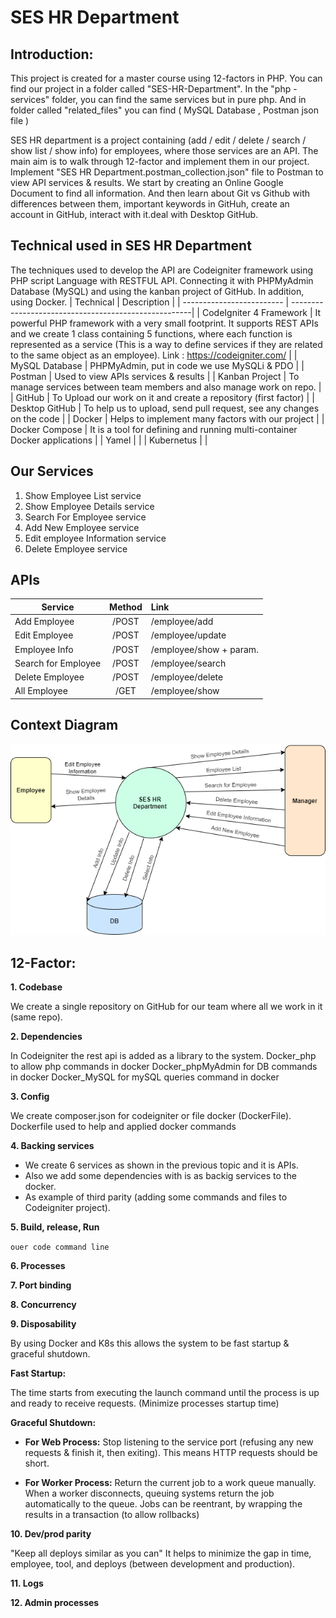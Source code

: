 # SES HR Department

## Introduction:
This project is created for a master course using 12-factors in PHP. 
You can find our project in a folder called "SES-HR-Department". 
In the "php - services" folder, you can find the same services but in pure php. 
And in folder called "related_files" you can find ( MySQL Database , Postman json file )

SES HR department is a project containing (add / edit / delete / search / show list / show info) for employees, where those services are an API. The main aim is to walk through 12-factor and implement them in our project. Implement "SES HR Department.postman_collection.json" file to Postman to view API services & results. We start by creating an Online Google Document to find all information. And then learn about Git vs Github with differences between them, important keywords in GitHuh, create an account in GitHub, interact with it.deal with Desktop GitHub.


## Technical used in SES HR Department
The techniques used to develop the API are Codeigniter framework using PHP script Language with RESTFUL API. Connecting it with PHPMyAdmin Database (MySQL) and using the kanban project of GitHub. In addition, using Docker.
| Technical                 | Description                                          |
| ------------------------- | -----------------------------------------------------|
| CodeIgniter 4 Framework   | It powerful PHP framework with a very small footprint. It supports REST APIs and we create 1 class containing 5 functions, where each function is represented as a service (This is a way to define services if they are related to the same object as an employee).  Link : https://codeigniter.com/                  |
| MySQL Database            | PHPMyAdmin, put in code we use MySQLi & PDO          |
| Postman                   | Used to view APIs services & results                 |
| Kanban Project            | To manage services between team members and also manage work on repo.         |
| GitHub                    | To Upload our work on it and create a repository (first factor)               |
| Desktop GitHub            | To help us to upload, send pull request, see any changes on the code          |
| Docker                    | Helps to implement many factors with our project                              |
| Docker Compose            | It is a tool for defining and running multi-container Docker applications     |
| Yamel                     |         |
| Kubernetus                |         |


## Our Services
1. Show Employee List service
2. Show Employee Details service
3. Search For Employee service
4. Add New Employee service
5. Edit employee Information service
6. Delete Employee service

## APIs
| Service             | Method        | Link                      |
| ------------------- |:-------------:| :-------------------------|
| Add Employee        |   /POST       | /employee/add             |
| Edit Employee       |   /POST       | /employee/update          |
| Employee Info       |   /POST       | /employee/show  + param.  |
| Search for Employee |   /POST       | /employee/search          |
| Delete Employee     |   /POST       | /employee/delete          |
| All Employee        |   /GET        | /employee/show            |

## Context Diagram
![Context Diagram](context_diagram.png)


## 12-Factor:
**1. Codebase**

We create a single repository on GitHub for our team where all we work in it (same repo). 



**2. Dependencies**

In Codeigniter the rest api is added as a library to the system.
Docker_php to allow php commands in docker
Docker_phpMyAdmin for DB commands in docker
Docker_MySQL for mySQL queries command in docker



**3. Config**

We create composer.json for codeigniter or file docker (DockerFile).
Dockerfile used to help and applied docker commands 



**4. Backing services**

* We create 6 services as shown in the previous topic and it is APIs. 
* Also we add some dependencies with is as backig services to the docker.
* As example of third parity (adding some commands and files to Codeigniter project).



**5. Build, release, Run**

`ouer code command line`



**6. Processes**


**7. Port binding**


**8. Concurrency**


**9. Disposability**

By using Docker and K8s this allows the system to be fast startup & graceful shutdown. 

**Fast Startup:** 

The time starts from executing the launch command until the process is up and ready to receive requests. (Minimize processes startup time)

**Graceful Shutdown:**

* **For Web Process:** Stop listening to the service port (refusing any new requests & finish it, then exiting). This means HTTP requests should be short.

* **For Worker Process:** Return the current job to a work queue manually. When a worker disconnects, queuing systems return the job automatically to the queue. Jobs can be reentrant, by wrapping the results in a transaction (to allow rollbacks)


**10. Dev/prod parity**

"Keep all deploys similar as you can"
It helps to minimize the gap in time, employee, tool, and deploys (between development and production).


**11. Logs**



**12. Admin processes**



